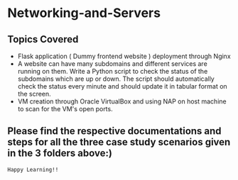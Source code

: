 # Networking-and-Servers
## Topics Covered 
- Flask application ( Dummy frontend website ) deployment through Nginx
- A website can have many subdomains and different services are running on them. Write a Python script to check the status of the subdomains which are up or down. The script should automatically check the status 
  every minute and should update it in tabular format on the screen.
- VM creation through Oracle VirtualBox and using NAP on host machine to scan for the VM's open ports.

## Please find the respective documentations and steps for all the three case study scenarios given in the 3 folders above:)

``` bash
Happy Learning!!
